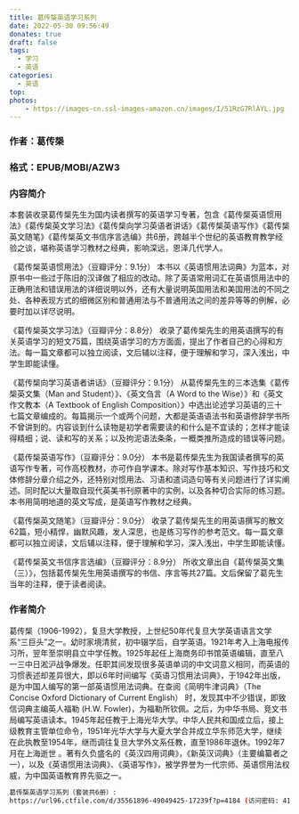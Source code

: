 ```yaml
---
title: 葛传椝英语学习系列
date: 2022-05-30 09:56:49
donates: true
draft: false
tags:
  - 学习
  - 英语
categories: 
  - 英语
top:
photos:
    - https://images-cn.ssl-images-amazon.cn/images/I/51RzG7RlAYL.jpg
---
```


### 作者：葛传椝

### 格式：EPUB/MOBI/AZW3

### 内容简介

<!-- more-->

本套装收录葛传椝先生为国内读者撰写的英语学习专著，包含《葛传椝英语惯用法》《葛传椝英文学习法》《葛传椝向学习英语者讲话》《葛传椝英语写作》《葛传椝英文随笔》《葛传椝英文书信序言选编》共6册，跨越半个世纪的英语教育教学经验之谈，堪称英语学习教材之经典，影响深远，恩泽几代学人。

《葛传椝英语惯用法》（豆瓣评分：9.1分）
本书以《英语惯用法词典》为蓝本，对原书中一些过于陈旧的汉译做了相应的改动。除了英语常用词汇在英语惯用法中的正确用法和错误用法的详细说明以外，还有大量说明英国用法和美国用法的不同之处、各种表现方式的细微区别和普通用法与不普通用法之间的差异等等的例解，必要时加以详尽说明。

《葛传椝英文学习法》（豆瓣评分：8.8分）
收录了葛传椝先生的用英语撰写的有关英语学习的短文75篇，围绕英语学习的方方面面，提出了作者自己的心得和方法。每一篇文章都可以独立阅读，文后辅以注释，便于理解和学习，深入浅出，中学生即能读懂。

《葛传椝向学习英语者讲话》（豆瓣评分：9.1分）
从葛传椝先生的三本选集《葛传椝英文集（Man and Student）》、《英文刍言（A Word to the Wise）》和《英文作文教本（A Textbook of English Composition）》中选出论述学习英语的三十七篇文章编成的。每篇揭示一个或两个问题，大都是英语语法书和英语修辞学书所不曾讲到的。内容谈到什么读物是初学者需要读的和什么是不宜读的；怎样才能读得精细；说、读和写的关系；以及拘泥语法条条，一概类推所造成的错误等问题。

《葛传椝英语写作》（豆瓣评分：9.0分）
本书是葛传椝先生为我国读者撰写的英语写作专著，可作高校教材，亦可作自学课本。除对写作基本知识、写作技巧和文体修辞分章介绍之外，还特别对惯用法、习语和遣词造句等有关问题进行了详实阐述。同时配以大量取自现代英美书刊原著中的实例，以及各种切合实际的练习题。本书用简明地道的英文写成，是英语写作教材之经典。

《葛传椝英文随笔》（豆瓣评分：9.0分）
收录了葛传椝先生的用英语撰写的散文62篇，短小精悍，幽默风趣，发人深思，也是练习写作的参考范文。每一篇文章都可以独立阅读，文后辅以注释，便于理解和学习，深入浅出，中学生即能读懂。

《葛传椝英文书信序言选编》（豆瓣评分：8.9分）
所收文章出自《葛传椝英文集（三）》，包括葛传椝先生用英语撰写的书信、序言等共27篇。文后保留了葛先生当年的注释，便于读者阅读。

### 作者简介

葛传椝（1906-1992），复旦大学教授，上世纪50年代复旦大学英语语言文学系“三巨头”之一。幼时家境清贫，初中辍学后，自学英语。1921年考入上海电报传习所，翌年至崇明县立中学任教。1925年起任上海商务印书馆英语编辑，直至八一三中日淞沪战争爆发。任职其间发现很多英语单词的中文词意义相同，而英语的习惯表述却差异很大，即以6年时间编写《英语习惯用法词典》，于1942年出版，是为中国人编写的第一部英语惯用法词典。在查阅《简明牛津词典》（The Concise Oxford Dictionary of Current English） 时，发现其中不少错误，即致信词典主编英人福勒 (H.W. Fowler)，为福勒所钦佩。之后，为中华书局、竞文书局编写英语读本。1945年起任教于上海光华大学。中华人民共和国成立后，接上级教育主管单位命令，1951年光华大学与大夏大学合并成立华东师范大学，继续在此执教至1954年，继而调往复旦大学外文系任教，直至1986年退休。1992年7月在上海逝世 。著有久负盛名的《英汉四用词典》，《新英汉词典》（主要编纂者之一），以及《英语惯用法词典》、《英语写作》，被学界誉为一代宗师、英语惯用法权威，为中国英语教育界先驱之一。

```bash
葛传椝英语学习系列（套装共6册）: 
https://url96.ctfile.com/d/35561896-49049425-17239f?p=4184 (访问密码: 4184)
```